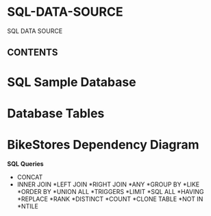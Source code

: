 # SQL-DATA-SOURCE
SQL DATA SOURCE
## CONTENTS
# SQL Sample Database
# Database Tables
# BikeStores Dependency Diagram
**SQL Queries**
- CONCAT
- INNER JOIN
*LEFT JOIN
*RIGHT JOIN
*ANY
*GROUP BY
*LIKE
*ORDER BY
*UNION ALL
*TRIGGERS
*LIMIT
*SQL ALL
*HAVING
*REPLACE
*RANK
*DISTINCT
*COUNT
*CLONE TABLE
*NOT IN
*NTILE


